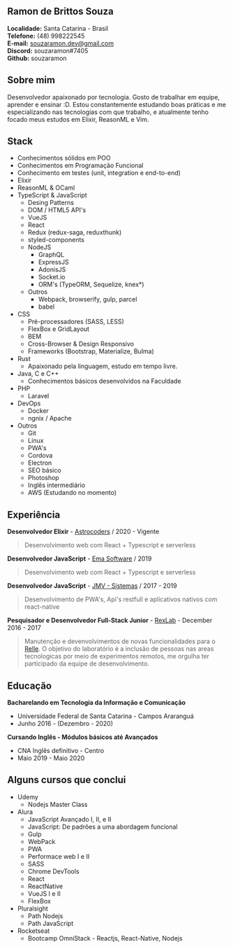 
## Ramon de Brittos Souza
**Localidade:** Santa Catarina - Brasil<br>
**Telefone:** (48) 998222545<br>
**E-mail:** souzaramon.dev@gmail.com<br>
**Discord:** souzaramon#7405<br>
**Github:** souzaramon

## Sobre mim
Desenvolvedor apaixonado por tecnologia. Gosto de trabalhar em equipe, aprender e ensinar :D.
Estou constantemente estudando boas práticas e me especializando nas tecnologias com que trabalho, e atualmente tenho focado meus estudos em Elixir, ReasonML e Vim.

## Stack
- Conhecimentos sólidos em POO
- Conhecimentos em Programação Funcional
- Conhecimento em testes (unit, integration e end-to-end)
- Elixir
- ReasonML & OCaml
- TypeScript & JavaScript
  - Desing Patterns
  - DOM / HTML5 API's
  - VueJS
  - React
  - Redux (redux-saga, reduxthunk)
  - styled-components
  - NodeJS
    - GraphQL
    - ExpressJS
    - AdonisJS
    - Socket.io
    - ORM's (TypeORM, Sequelize, knex*)
  - Outros
    - Webpack, browserify, gulp, parcel
    - babel
- CSS
  - Pré-processadores (SASS, LESS)
  - FlexBox e GridLayout
  - BEM
  - Cross-Browser & Design Responsivo
  - Frameworks (Bootstrap, Materialize, Bulma)
- Rust
  - Apaixonado pela linguagem, estudo em tempo livre.
- Java, C e C++
  - Conhecimentos básicos desenvolvidos na Faculdade
- PHP
  - Laravel
- DevOps
  - Docker
  - ngnix / Apache
- Outros
  - Git
  - Linux
  - PWA's
  - Cordova
  - Electron
  - SEO básico
  - Photoshop
  - Inglês intermediário
  - AWS (Estudando no momento)

## Experiência

**Desenvolvedor Elixir** - [Astrocoders](https://astrocoders.com/) / 2020 - Vigente
> Desenvolvimento web com React + Typescript e serverless

**Desenvolvedor JavaScript** - [Ema Software](https://ema.net.br/) / 2019 
> Desenvolvimento web com React + Typescript e serverless

**Desenvolvedor JavaScript** - [JMV - Sistemas](sgap.com.br) / 2017 - 2019
> Desenvolvimento de PWA's, Api's restfull e aplicativos nativos com react-native

**Pesquisador e Desenvolvedor Full-Stack Junior** - [RexLab](rexlab.ufsc.br) - December 2016 - 2017
> Manutenção e devenvolvimentos de novas funcionalidades para o [Relle](http://relle.ufsc.br). O objetivo do laboratório é a inclusão de pessoas nas areas tecnologicas por meio de experimentos remotos,  me orgulha ter participado da equipe de desenvolvimento.

## Educação

**Bacharelando em Tecnologia da Informação e Comunicação** 
- Universidade Federal de Santa Catarina - Campos Araranguá
- Junho 2016 - (Dezembro - 2020)

**Cursando Inglês - Módulos básicos até Avançados**
- CNA Inglês definitivo - Centro
- Maio 2019 - Maio 2020

## Alguns cursos que conclui

* Udemy
    - Nodejs Master Class
* Alura 
    - JavaScript Avançado I, II, e II
    - JavaScript: De padrões a uma abordagem funcional
    - Gulp
    - WebPack
    - PWA
    - Performace web I e II
    - SASS
    - Chrome DevTools
    - React
    - ReactNative
    - VueJS I e II
    - FlexBox
* Pluralsight
    - Path Nodejs
    - Path JavaScript
* Rocketseat
    - Bootcamp OmniStack - Reactjs, React-Native, Nodejs

